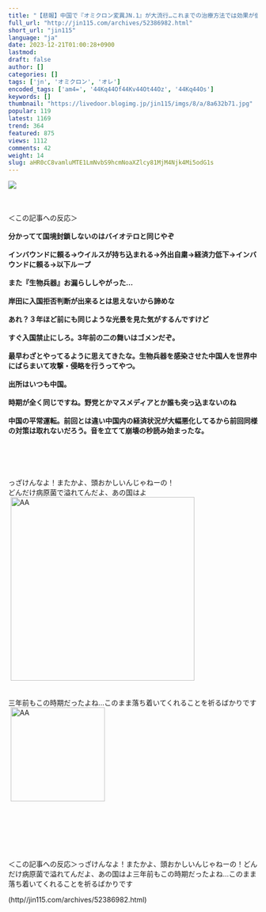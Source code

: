 ```yaml
---
title: "【悲報】中国で『オミクロン変異JN.1』が大流行…これまでの治療方法では効果が低く、対処療法も困難な模様 "
full_url: "http://jin115.com/archives/52386982.html"
short_url: "jin115"
language: "ja"
date: 2023-12-21T01:00:28+0900
lastmod: 
draft: false
author: []
categories: []
tags: ['jn', 'オミクロン', 'オレ']
encoded_tags: ['am4=', '44Kq44Of44Kv44Ot44Oz', '44Kq44Os']
keywords: []
thumbnail: "https://livedoor.blogimg.jp/jin115/imgs/8/a/8a632b71.jpg"
popular: 119
latest: 1169
trend: 364
featured: 875
views: 1112
comments: 42
weight: 14
slug: aHR0cC8vamluMTE1LmNvbS9hcmNoaXZlcy81MjM4Njk4Mi5odG1s
---
```


![](https://livedoor.blogimg.jp/jin115/imgs/8/a/8a632b71.jpg)

<div><a name='more'></a> <br> <br> ＜この記事への反応＞<br> <br> <b>分かってて国境封鎖しないのはバイオテロと同じやぞ</b><br> <br> <b>インバウンドに頼る→ウイルスが持ち込まれる→外出自粛→経済力低下→インバウンドに頼る→以下ループ</b><br> <br> <b>また『生物兵器』お漏らししやがった…</b><br> <br> <b>岸田に入国拒否判断が出来るとは思えないから諦めな</b><br> <br> <b>あれ？３年ほど前にも同じような光景を見た気がするんですけど</b><br> <br> <b>すぐ入国禁止にしろ。3年前の二の舞いはゴメンだぞ。</b><br> <br> <b>最早わざとやってるように思えてきたな。生物兵器を感染させた中国人を世界中にばらまいて攻撃・侵略を行うってやつ。</b><br> <br> <b>出所はいつも中国。</b><br> <br> <b>時期が全く同じですね。野党とかマスメディアとか誰も突っ込まないのね</b><br> <br> <b>中国の平常運転。前回とは違い中国内の経済状況が大幅悪化してるから前回同様の対策は取れないだろう。音を立てて崩壊の秒読み始まったな。</b><br> <br> <br> <br> <br> <br> っざけんなよ！またかよ、頭おかしいんじゃねーの！<br> どんだけ病原菌で溢れてんだよ、あの国はよ<br> <img src='https//livedoor.blogimg.jp/jin115/imgs/b/d/bd5885dd.gif' alt='AA' width='371' border='0' hspace='5' class='pict'><br> <br> <br> 三年前もこの時期だったよね…このまま落ち着いてくれることを祈るばかりです<br> <img src='https//livedoor.blogimg.jp/jin115/imgs/8/5/850c9a03.gif' alt='AA' width='190' border='0' hspace='5' class='pict'><br> <br> <br> <br> <br> <br> <br> <p>＜この記事への反応＞っざけんなよ！またかよ、頭おかしいんじゃねーの！どんだけ病原菌で溢れてんだよ、あの国はよ三年前もこの時期だったよね…このまま落ち着いてくれることを祈るばかりです</p></div>

(http//jin115.com/archives/52386982.html)
